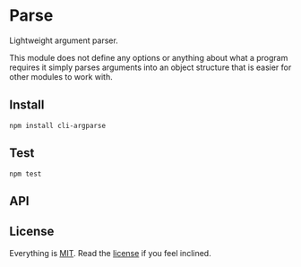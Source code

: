 # Parse

Lightweight argument parser.

This module does not define any options or anything about what a program requires it simply parses arguments into an object structure that is easier for other modules to work with.

## Install

```
npm install cli-argparse
```

## Test

```
npm test
```

## API

## License

Everything is [MIT](http://en.wikipedia.org/wiki/MIT_License). Read the [license](/LICENSE) if you feel inclined.
